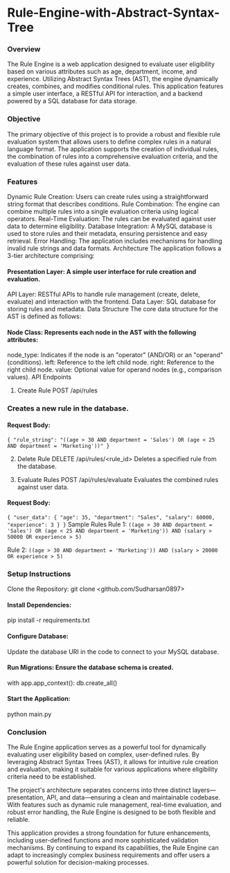 # Rule-Engine-with-Abstract-Syntax-Tree
### Overview
The Rule Engine is a web application designed to evaluate user eligibility based on various attributes such as age, department, income, and experience. Utilizing Abstract Syntax Trees (AST), the engine dynamically creates, combines, and modifies conditional rules. This application features a simple user interface, a RESTful API for interaction, and a backend powered by a SQL database for data storage.

### Objective
The primary objective of this project is to provide a robust and flexible rule evaluation system that allows users to define complex rules in a natural language format. The application supports the creation of individual rules, the combination of rules into a comprehensive evaluation criteria, and the evaluation of these rules against user data.

### Features
Dynamic Rule Creation: Users can create rules using a straightforward string format that describes conditions.
Rule Combination: The engine can combine multiple rules into a single evaluation criteria using logical operators.
Real-Time Evaluation: The rules can be evaluated against user data to determine eligibility.
Database Integration: A MySQL database is used to store rules and their metadata, ensuring persistence and easy retrieval.
Error Handling: The application includes mechanisms for handling invalid rule strings and data formats.
Architecture
The application follows a 3-tier architecture comprising:

#### Presentation Layer: A simple user interface for rule creation and evaluation.
API Layer: RESTful APIs to handle rule management (create, delete, evaluate) and interaction with the frontend.
Data Layer: SQL database for storing rules and metadata.
Data Structure
The core data structure for the AST is defined as follows:

#### Node Class: Represents each node in the AST with the following attributes:
node_type: Indicates if the node is an "operator" (AND/OR) or an "operand" (conditions).
left: Reference to the left child node.
right: Reference to the right child node.
value: Optional value for operand nodes (e.g., comparison values).
API Endpoints

1. Create Rule
POST /api/rules

### Creates a new rule in the database.

#### Request Body:
`{
    "rule_string": "((age > 30 AND department = 'Sales') OR (age < 25 AND department = 'Marketing'))"
}`

2. Delete Rule
DELETE /api/rules/<rule_id>
Deletes a specified rule from the database.

3. Evaluate Rules
POST /api/rules/evaluate
Evaluates the combined rules against user data.

#### Request Body:
`{
    "user_data": {
        "age": 35,
        "department": "Sales",
        "salary": 60000,
        "experience": 3
    }
}`
Sample Rules
Rule 1:
`((age > 30 AND department = 'Sales') OR (age < 25 AND department = 'Marketing')) AND (salary > 50000 OR experience > 5)`

Rule 2:
`((age > 30 AND department = 'Marketing')) AND (salary > 20000 OR experience > 5)`

### Setup Instructions
Clone the Repository:
git clone <github.com/Sudharsan0897>

#### Install Dependencies:
pip install -r requirements.txt

#### Configure Database:
Update the database URI in the code to connect to your MySQL database.

#### Run Migrations: Ensure the database schema is created.
with app.app_context():
    db.create_all()
    
#### Start the Application:
python main.py

### Conclusion
The Rule Engine application serves as a powerful tool for dynamically evaluating user eligibility based on complex, user-defined rules. By leveraging Abstract Syntax Trees (AST), it allows for intuitive rule creation and evaluation, making it suitable for various applications where eligibility criteria need to be established.

The project's architecture separates concerns into three distinct layers—presentation, API, and data—ensuring a clean and maintainable codebase. With features such as dynamic rule management, real-time evaluation, and robust error handling, the Rule Engine is designed to be both flexible and reliable.

This application provides a strong foundation for future enhancements, including user-defined functions and more sophisticated validation mechanisms. By continuing to expand its capabilities, the Rule Engine can adapt to increasingly complex business requirements and offer users a powerful solution for decision-making processes.

